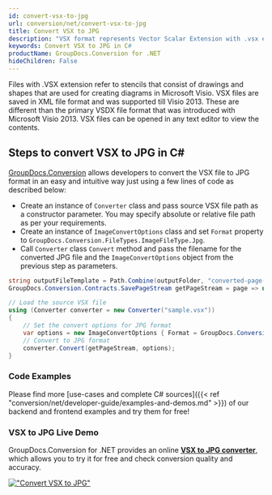 ```yaml
---
id: convert-vsx-to-jpg
url: conversion/net/convert-vsx-to-jpg
title: Convert VSX to JPG
description: "VSX format represents Vector Scalar Extension with .vsx extension. Learn how to convert VSX to JPG file programmatically in C# language using GroupDocs.Conversion for .NET library."
keywords: Convert VSX to JPG in C#
productName: GroupDocs.Conversion for .NET
hideChildren: False
---
```


Files with .VSX extension refer to stencils that consist of drawings and shapes that are used for creating diagrams in Microsoft Visio. VSX files are saved in XML file format and was supported till Visio 2013. These are different than the primary VSDX file format that was introduced with Microsoft Visio 2013. VSX files can be opened in any text editor to view the contents.

## Steps to convert VSX to JPG in C#

[GroupDocs.Conversion](https://products.groupdocs.com/conversion/net) allows developers to convert the VSX file to JPG format in an easy and intuitive way just using a few lines of code as described below:

* Create an instance of `Converter` class and pass source VSX file path as a constructor parameter. You may specify absolute or relative file path as per your requirements. 
* Create an instance of `ImageConvertOptions` class and set `Format` property to `GroupDocs.Conversion.FileTypes.ImageFileType.Jpg`.
* Call `Converter` class `Convert` method and pass the filename for the converted JPG file and the `ImageConvertOptions` object from the previous step as parameters.

```csharp
string outputFileTemplate = Path.Combine(outputFolder, "converted-page-{0}.jpg");
GroupDocs.Conversion.Contracts.SavePageStream getPageStream = page => new FileStream(string.Format(outputFileTemplate, page), FileMode.Create);

// Load the source VSX file
using (Converter converter = new Converter("sample.vsx"))
{
    // Set the convert options for JPG format
    var options = new ImageConvertOptions { Format = GroupDocs.Conversion.FileTypes.ImageFileType.Jpg };   
    // Convert to JPG format
    converter.Convert(getPageStream, options);
}
```

### Code Examples

Please find more [use-cases and complete C# sources]({{< ref "conversion/net/developer-guide/examples-and-demos.md" >}}) of our backend and frontend examples and try them for free!

### VSX to JPG Live Demo

GroupDocs.Conversion for .NET provides an online [**VSX to JPG converter**](https://products.groupdocs.app/conversion/vsx-to-jpg), which allows you to try it for free and check conversion quality and accuracy.

[!["Convert VSX to JPG"](conversion/net/images/convert-to-jpg/convert-vsx-to-jpg.png)](https://products.groupdocs.app/conversion/vsx-to-jpg)